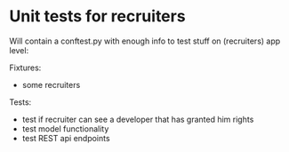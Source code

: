 Unit tests for recruiters
=========================

Will contain a conftest.py with enough info to test stuff on (recruiters)
app level:

Fixtures:
- some recruiters 

Tests:
- test if recruiter can see a developer that has granted him rights
- test model functionality
- test REST api endpoints
